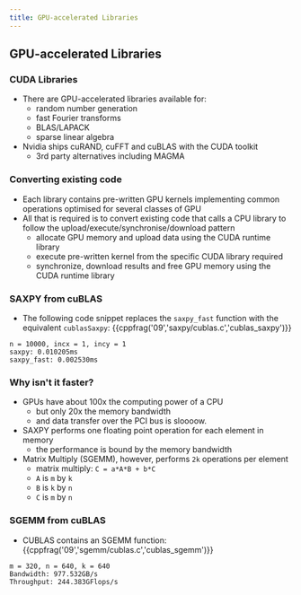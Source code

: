 ```yaml
---
title: GPU-accelerated Libraries
---
```


## GPU-accelerated Libraries

### CUDA Libraries

* There are GPU-accelerated libraries available for:
    - random number generation
    - fast Fourier transforms
    - BLAS/LAPACK
    - sparse linear algebra
* Nvidia ships cuRAND, cuFFT and cuBLAS with the CUDA toolkit
    - 3rd party alternatives including MAGMA

### Converting existing code

* Each library contains pre-written GPU kernels implementing common operations optimised for several classes of GPU
* All that is required is to convert existing code that calls a CPU library to follow the upload/execute/synchronise/download pattern
    - allocate GPU memory and upload data using the CUDA runtime library
    - execute pre-written kernel from the specific CUDA library required
    - synchronize, download results and free GPU memory using the CUDA runtime library

### SAXPY from cuBLAS

* The following code snippet replaces the ```saxpy_fast``` function with the equivalent ```cublasSaxpy```:
{{cppfrag('09','saxpy/cublas.c','cublas_saxpy')}}

```
n = 10000, incx = 1, incy = 1
saxpy: 0.010205ms
saxpy_fast: 0.002530ms
```

### Why isn't it faster?

* GPUs have about 100x the computing power of a CPU
    - but only 20x the memory bandwidth
    - and data transfer over the PCI bus is sloooow.
* SAXPY performs one floating point operation for each element in memory
    - the performance is bound by the memory bandwidth
* Matrix Multiply (SGEMM), however, performs ```2k``` operations per element
    - matrix multiply: ```C = a*A*B + b*C```
    - ```A``` is ```m``` by ```k```
    - ```B``` is ```k``` by ```n```
    - ```C``` is ```m``` by ```n```

### SGEMM from cuBLAS

* CUBLAS contains an SGEMM function:
{{cppfrag('09','sgemm/cublas.c','cublas_sgemm')}}

```
m = 320, n = 640, k = 640
Bandwidth: 977.532GB/s
Throughput: 244.383GFlops/s
```
